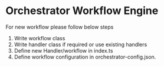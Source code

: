 # Orchestrator Workflow Engine

For new workflow please follow below steps

1. Write workflow class
2. Write handler class if required or use existing handlers
3. Define new Handler/workflow in index.ts
4. Define workflow configuration in orchestrator-config.json.